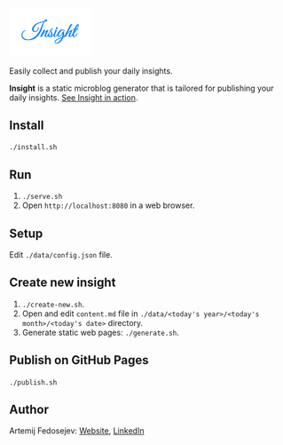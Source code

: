 <img src="./insight-logo.png" alt="Insight Logo" width="150" />

Easily collect and publish your daily insights.

__Insight__ is a static microblog generator that is tailored for publishing your daily insights. [See Insight in action](https://fedosejev.github.io/insight/).

## Install

`./install.sh`

## Run

1. `./serve.sh`
2. Open `http://localhost:8080` in a web browser.

## Setup

Edit `./data/config.json` file.

## Create new insight

1. `./create-new.sh`.
2. Open and edit `content.md` file in `./data/<today's year>/<today's month>/<today's date>` directory.
3. Generate static web pages: `./generate.sh`.

## Publish on GitHub Pages

`./publish.sh`

## Author

Artemij Fedosejev: [Website](http://artemij.com), [LinkedIn](https://www.linkedin.com/in/artemij) 
